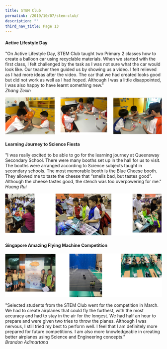 ```yaml
---
title: STEM Club
permalink: /2019/10/07/stem-club/
description: ""
third_nav_title: Page 13
---
```

<h4><strong>Active Lifestyle Day</strong></h4>
<p>"On Active Lifestyle Day, STEM Club taught two Primary 2 classes how to create a balloon car using recyclable materials. When we started with the first class, I felt challenged by the task as I was not sure what the car would look like. Our teacher then guided us by showing us a video. I felt relieved as I had more ideas after the video. The car that we had created looks good but did not work as well as I had hoped. Although I was a little disappointed, I was also happy to have learnt something new."<br><em>Zhang Zexin</em></p>

![](/images/stem1.png)

<h4><strong>Learning Journey to Science Fiesta</strong></h4>
<p>"I was really excited to be able to go for the learning journey at Queensway Secondary School. There were many booths set up in the hall for us to visit. The booths were arranged according to Science subjects taught in secondary schools. The most memorable booth is the Blue Cheese booth. They allowed me to taste the cheese that &ldquo;smells bad, but tastes good&rdquo;. Although the cheese tastes good, the stench was too overpowering for me."<br /><em>Huang Rui</em></p>

![](/images/stem2.png)

<h4><strong>Singapore Amazing Flying Machine Competition</strong></h4>

![](/images/stem3.png)

<p>"Selected students from the STEM Club went for the competition in March. We had to create airplanes that could fly the furthest, with the most accuracy and had to stay in the air for the longest. We had half an hour to prepare and were given two tries to throw the planes. Although I was nervous, I still tried my best to perform well. I feel that I am definitely more prepared for future competitions. I am also more knowledgeable in creating better airplanes using Science and Engineering concepts."<br /><em>Brandon Adimartana</em></p>